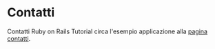 Contatti
========

Contatti Ruby on Rails Tutorial circa l'esempio applicazione alla
[pagina contatti](http://railstutorial.org/contact).
